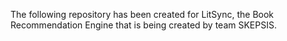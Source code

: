 The following repository has been created for LitSync, the Book Recommendation Engine that is being created by team SKEPSIS.
